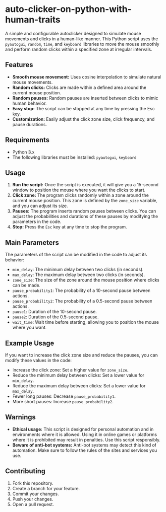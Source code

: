 # auto-clicker-on-python-with-human-traits

A simple and configurable autoclicker designed to simulate mouse movements and clicks in a human-like manner. This Python script uses the `pyautogui`, `random`, `time`, and `keyboard` libraries to move the mouse smoothly and perform random clicks within a specified zone at irregular intervals.

## Features

- **Smooth mouse movement:** Uses cosine interpolation to simulate natural mouse movements.
- **Random clicks:** Clicks are made within a defined area around the current mouse position.
- **Random pauses:** Random pauses are inserted between clicks to mimic human behavior.
- **Easy stop:** The script can be stopped at any time by pressing the Esc key.
- **Customization:** Easily adjust the click zone size, click frequency, and pause durations.

## Requirements

- Python 3.x
- The following libraries must be installed: `pyautogui`, `keyboard`

## Usage

1. **Run the script:** Once the script is executed, it will give you a 15-second window to position the mouse where you want the clicks to start.
2. **Click zone:** The program clicks randomly within a zone around the current mouse position. This zone is defined by the `zone_size` variable, and you can adjust its size.
3. **Pauses:** The program inserts random pauses between clicks. You can adjust the probabilities and durations of these pauses by modifying the parameters in the code.
4. **Stop:** Press the `Esc` key at any time to stop the program.

## Main Parameters

The parameters of the script can be modified in the code to adjust its behavior:

- `min_delay`: The minimum delay between two clicks (in seconds).
- `max_delay`: The maximum delay between two clicks (in seconds).
- `zone_size`: The size of the zone around the mouse position where clicks can be made.
- `pause_probability1`: The probability of a 10-second pause between actions.
- `pause_probability2`: The probability of a 0.5-second pause between actions.
- `pause1`: Duration of the 10-second pause.
- `pause2`: Duration of the 0.5-second pause.
- `wait_time`: Wait time before starting, allowing you to position the mouse where you want.

## Example Usage

If you want to increase the click zone size and reduce the pauses, you can modify these values in the code:

- Increase the click zone: Set a higher value for `zone_size`.
- Reduce the minimum delay between clicks: Set a lower value for `min_delay`.
- Reduce the maximum delay between clicks: Set a lower value for `max_delay`.
- Fewer long pauses: Decrease `pause_probability1`.
- More short pauses: Increase `pause_probability2`.

## Warnings

- **Ethical usage:** This script is designed for personal automation and in environments where it is allowed. Using it in online games or platforms where it is prohibited may result in penalties. Use this script responsibly.
- **Beware of anti-bot systems:** Anti-bot systems may detect this kind of automation. Make sure to follow the rules of the sites and services you use.

## Contributing

1. Fork this repository.
2. Create a branch for your feature.
3. Commit your changes.
4. Push your changes.
5. Open a pull request.

